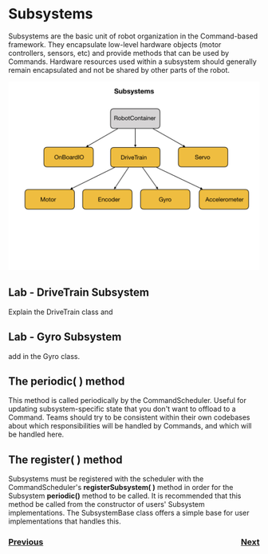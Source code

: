 # <a name="code"></a>Subsystems
Subsystems are the basic unit of robot organization in the Command-based framework.  They encapsulate low-level hardware objects (motor controllers, sensors, etc) and provide methods that can be used by Commands.  Hardware resources used within a subsystem should generally remain encapsulated and not be shared by other parts of the robot.

![Subsystems](../images/Romi/Romi.012.jpeg)

## Lab - DriveTrain Subsystem
Explain the DriveTrain class and 

## Lab - Gyro Subsystem
add in the Gyro class.

## The periodic( ) method
This method is called periodically by the CommandScheduler. Useful for updating subsystem-specific state that you don't want to offload to a Command. Teams should try to be consistent within their own codebases about which responsibilities will be handled by Commands, and which will be handled here.

## The register( ) method 
 Subsystems must be registered with the scheduler with the CommandScheduler's **registerSubsystem( )** method in order for the Subsystem **periodic()** method to be called. It is recommended that this method be called from the constructor of users' Subsystem implementations. The SubsystemBase class offers a simple base for user implementations that handles this.


<h3><span style="float:left">
<a href="romiCode1">Previous</a></span>
<span style="float:right">
<a href="romiCode3">Next</a></span></h3>